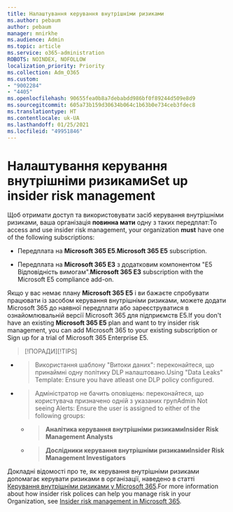 ```yaml
---
title: Налаштування керування внутрішніми ризиками
ms.author: pebaum
author: pebaum
manager: mnirkhe
ms.audience: Admin
ms.topic: article
ms.service: o365-administration
ROBOTS: NOINDEX, NOFOLLOW
localization_priority: Priority
ms.collection: Adm_O365
ms.custom:
- "9002284"
- "4405"
ms.openlocfilehash: 90655fea0b8a7debabdd986bf0f89244d509e8d9
ms.sourcegitcommit: 605a73b159d30634b064c1b63b0e734ceb3fdec8
ms.translationtype: HT
ms.contentlocale: uk-UA
ms.lasthandoff: 01/25/2021
ms.locfileid: "49951846"
---
```

# <a name="set-up-insider-risk-management"></a><span data-ttu-id="18028-102">Налаштування керування внутрішніми ризиками</span><span class="sxs-lookup"><span data-stu-id="18028-102">Set up insider risk management</span></span>

<span data-ttu-id="18028-103">Щоб отримати доступ та використовувати засіб керування внутрішніми ризиками, ваша організація **повинна мати** одну з таких передплат:</span><span class="sxs-lookup"><span data-stu-id="18028-103">To access and use insider risk management, your organization **must** have one of the following subscriptions:</span></span>

- <span data-ttu-id="18028-104">Передплата на **Microsoft 365 E5**.</span><span class="sxs-lookup"><span data-stu-id="18028-104">**Microsoft 365 E5** subscription.</span></span>

- <span data-ttu-id="18028-105">Передплата на **Microsoft 365 E3** з додатковим компонентом "E5 Відповідність вимогам".</span><span class="sxs-lookup"><span data-stu-id="18028-105">**Microsoft 365 E3** subscription with the Microsoft E5 compliance add-on.</span></span>

<span data-ttu-id="18028-106">Якщо у вас немає плану **Microsoft 365 E5** і ви бажаєте спробувати працювати із засобом керування внутрішніми ризиками, можете додати Microsoft 365 до наявної передплати або зареєструватися в ознайомлювальній версії Microsoft 365 для підприємств E5.</span><span class="sxs-lookup"><span data-stu-id="18028-106">If you don't have an existing **Microsoft 365 E5** plan and want to try insider risk management, you can add Microsoft 365 to your existing subscription or Sign up for a trial of Microsoft 365 Enterprise E5.</span></span>

> <span data-ttu-id="18028-107">[!ПОРАДИ]</span><span class="sxs-lookup"><span data-stu-id="18028-107">[!TIPS]</span></span>
- > <span data-ttu-id="18028-108">Використання шаблону "Витоки даних": переконайтеся, що принаймні одну політику DLP налаштовано.</span><span class="sxs-lookup"><span data-stu-id="18028-108">Using "Data Leaks" Template: Ensure you have atleast one DLP policy configured.</span></span>
- > <span data-ttu-id="18028-109">Адміністратор не бачить оповіщень: переконайтеся, що користувача призначено одній з указаних груп</span><span class="sxs-lookup"><span data-stu-id="18028-109">Admin Not seeing Alerts: Ensure the user is assigned to either of the following groups:</span></span>
    - ><span data-ttu-id="18028-110">**Аналітика керування внутрішніми ризиками**</span><span class="sxs-lookup"><span data-stu-id="18028-110">**Insider Risk Management Analysts**</span></span>
    - ><span data-ttu-id="18028-111">**Дослідники керування внутрішніми ризиками**</span><span class="sxs-lookup"><span data-stu-id="18028-111">**Insider Risk Management Investigators**</span></span>

<span data-ttu-id="18028-112">Докладні відомості про те, як керування внутрішніми ризиками допомагає керувати ризиками в організації, наведено в статті [Керування внутрішніми ризиками у Microsoft 365](https://go.microsoft.com/fwlink/?linkid=2123907).</span><span class="sxs-lookup"><span data-stu-id="18028-112">For more information about how insider risk polices can help you manage risk in your Organization, see [Insider risk management in Microsoft 365](https://go.microsoft.com/fwlink/?linkid=2123907).</span></span>
